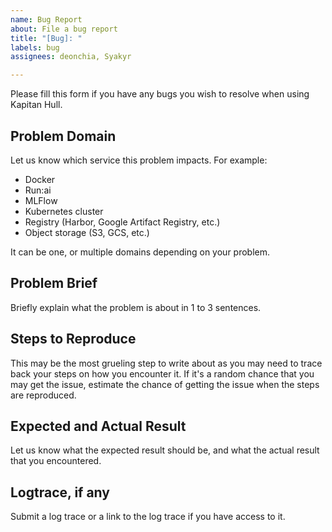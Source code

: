 ```yaml
---
name: Bug Report
about: File a bug report
title: "[Bug]: "
labels: bug
assignees: deonchia, Syakyr

---
```


Please fill this form if you have any bugs you wish to resolve when 
using Kapitan Hull.

## Problem Domain

Let us know which service this problem impacts. For example:
- Docker
- Run:ai
- MLFlow
- Kubernetes cluster
- Registry (Harbor, Google Artifact Registry, etc.)
- Object storage (S3, GCS, etc.)

It can be one, or multiple domains depending on your problem.

## Problem Brief

Briefly explain what the problem is about in 1 to 3 sentences.

## Steps to Reproduce

This may be the most grueling step to write about as you may need to 
trace back your steps on how you encounter it. If it's a random chance
that you may get the issue, estimate the chance of getting the issue 
when the steps are reproduced.

## Expected and Actual Result

Let us know what the expected result should be, and what the actual 
result that you encountered.

## Logtrace, if any

Submit a log trace or a link to the log trace if you have access to it.
